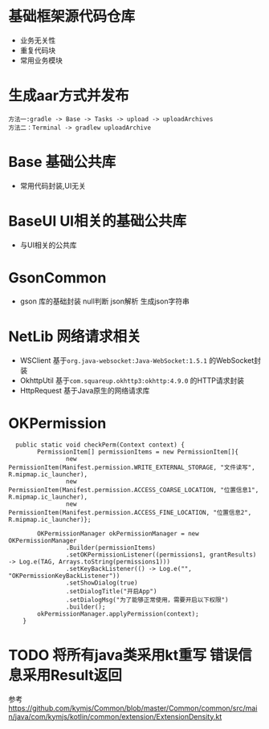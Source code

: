 # 基础框架源代码仓库
- 业务无关性
- 重复代码块
- 常用业务模块

# 生成aar方式并发布

```
方法一:gradle -> Base -> Tasks -> upload -> uploadArchives
方法二：Terminal -> gradlew uploadArchive
```


# Base 基础公共库
- 常用代码封装,UI无关

# BaseUI UI相关的基础公共库
- 与UI相关的公共库

# GsonCommon
- gson 库的基础封装 null判断 json解析 生成json字符串

# NetLib 网络请求相关
- WSClient 基于`org.java-websocket:Java-WebSocket:1.5.1` 的WebSocket封装
- OkhttpUtil 基于`com.squareup.okhttp3:okhttp:4.9.0` 的HTTP请求封装
- HttpRequest 基于Java原生的网络请求库

# OKPermission
```
  public static void checkPerm(Context context) {
        PermissionItem[] permissionItems = new PermissionItem[]{
                new PermissionItem(Manifest.permission.WRITE_EXTERNAL_STORAGE, "文件读写", R.mipmap.ic_launcher),
                new PermissionItem(Manifest.permission.ACCESS_COARSE_LOCATION, "位置信息1", R.mipmap.ic_launcher),
                new PermissionItem(Manifest.permission.ACCESS_FINE_LOCATION, "位置信息2", R.mipmap.ic_launcher)};

        OKPermissionManager okPermissionManager = new OKPermissionManager
                .Builder(permissionItems)
                .setOKPermissionListener((permissions1, grantResults) -> Log.e(TAG, Arrays.toString(permissions1)))
                .setKeyBackListener(() -> Log.e("", "OKPermissionKeyBackListener"))
                .setShowDialog(true)
                .setDialogTitle("开启App")
                .setDialogMsg("为了能够正常使用，需要开启以下权限")
                .builder();
        okPermissionManager.applyPermission(context);
    }
```

# TODO 将所有java类采用kt重写  错误信息采用Result返回
参考
https://github.com/kymjs/Common/blob/master/Common/common/src/main/java/com/kymjs/kotlin/common/extension/ExtensionDensity.kt